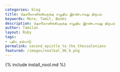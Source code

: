 ```yaml
---  
categories: blog  
title: தெசலோனிக்கியருக்கு எழுதிய இரண்டாவது நிருபம்
keywords: More, Tamil, Books  
description: தெசலோனிக்கியருக்கு எழுதிய இரண்டாவது நிருபம்
author: Tamilan  
layout: Ruby  
tags:     
- புதிய ஏற்பாடு
permalink: second_epistle_to_the_thessalonians  
featured: /images/noolkal_96_6.png  
---  
```

{% include install_nool.md %}  
